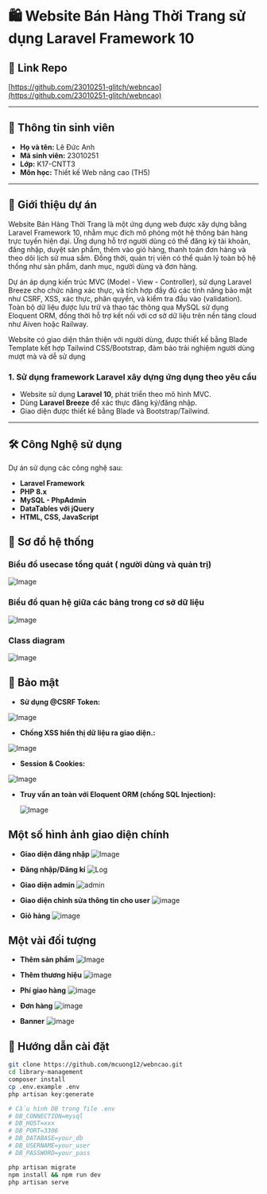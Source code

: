 # 🛍️ Website Bán Hàng Thời Trang sử dụng Laravel Framework 10

## 🔗 Link Repo 

[https://github.com/23010251-glitch/webncao](https://github.com/23010251-glitch/webncao)

---

## 👤 Thông tin sinh viên

- **Họ và tên:** Lê Đức Anh 
- **Mã sinh viên:** 23010251
- **Lớp:** K17-CNTT3  
- **Môn học:** Thiết kế Web nâng cao (TH5) 
---

## 📝 Giới thiệu dự án
Website Bán Hàng Thời Trang là một ứng dụng web được xây dựng bằng Laravel Framework 10, nhằm mục đích mô phỏng một hệ thống bán hàng trực tuyến hiện đại. Ứng dụng hỗ trợ người dùng có thể đăng ký tài khoản, đăng nhập, duyệt sản phẩm, thêm vào giỏ hàng, thanh toán đơn hàng và theo dõi lịch sử mua sắm. Đồng thời, quản trị viên có thể quản lý toàn bộ hệ thống như sản phẩm, danh mục, người dùng và đơn hàng.

Dự án áp dụng kiến trúc MVC (Model - View - Controller), sử dụng Laravel Breeze cho chức năng xác thực, và tích hợp đầy đủ các tính năng bảo mật như CSRF, XSS, xác thực, phân quyền, và kiểm tra đầu vào (validation). Toàn bộ dữ liệu được lưu trữ và thao tác thông qua MySQL sử dụng Eloquent ORM, đồng thời hỗ trợ kết nối với cơ sở dữ liệu trên nền tảng cloud như Aiven hoặc Railway.

Website có giao diện thân thiện với người dùng, được thiết kế bằng Blade Template kết hợp Tailwind CSS/Bootstrap, đảm bảo trải nghiệm người dùng mượt mà và dễ sử dụng 
### 1. Sử dụng framework Laravel xây dựng ứng dụng theo yêu cầu

- Website sử dụng **Laravel 10**, phát triển theo mô hình MVC.
- Dùng **Laravel Breeze** để xác thực đăng ký/đăng nhập.
- Giao diện được thiết kế bằng Blade và Bootstrap/Tailwind.

---
## 🛠️ Công Nghệ sử dụng
Dự án sử dụng các công nghệ sau:
- **Laravel Framework**
- **PHP 8.x**
- **MySQL - PhpAdmin**
- **DataTables với jQuery**
- **HTML, CSS, JavaScript**
## 📍 Sơ đồ hệ thống
### Biểu đồ usecase tổng quát ( người dùng và quản trị)
![Image](https://github.com/user-attachments/assets/0f6aa534-10d8-4fde-b222-6673fe0ebcbb)
### Biểu đồ quan hệ giữa các bảng trong cơ sở dữ liệu
![Image](https://github.com/user-attachments/assets/735a23d3-0f33-4871-8b31-7cba7ee89804)
### Class diagram
![Image](https://github.com/user-attachments/assets/64f242ae-4008-404a-a3f9-12e583bf1cb7)

## 🔐 Bảo mật
- **Sử dụng @CSRF Token:**
  
![Image](https://github.com/user-attachments/assets/b77d7945-f8ee-43a2-89ac-472634c8ef30)

- **Chống XSS hiển thị dữ liệu ra giao diện.:**

![Image](https://github.com/user-attachments/assets/620161b2-e72e-44b0-9aa0-e6c2cabae0da)
  
- **Session & Cookies:**
  
  
![Image](https://github.com/user-attachments/assets/577d2ad9-8209-4934-be43-a416deeb5ffe)

- **Truy vấn an toàn với Eloquent ORM (chống SQL Injection):**

  ![Image](https://github.com/user-attachments/assets/8a748b6e-d188-4556-acdc-c260abdff447)
## Một số hình ảnh giao diện chính
- **Giao diện đăng nhập**
![Image](https://github.com/user-attachments/assets/9f37d5df-ace5-4b01-922e-14c1b2cd7e33)

- **Đăng nhập/Đăng kí**
 ![Log](https://github.com/user-attachments/assets/27782b7c-5835-4cea-a44e-47c0f27da68e)

- **Giao diện admin**
  ![admin](https://github.com/user-attachments/assets/00f70d1f-43d2-4538-b481-9024e3f68ebe)

- **Giao diện chỉnh sửa thông tin cho user**
  ![image](https://github.com/user-attachments/assets/88265887-677c-42be-b51a-a63f74f46e7c)

- **Giỏ hàng**
  ![image](https://github.com/user-attachments/assets/4008a6d8-ee14-4116-9d2f-40cfd67671bb)

## Một vài đối tượng
- **Thêm sản phẩm**
![Image](https://github.com/user-attachments/assets/833cf533-1532-4fa5-ba82-a295b9bd396c)

- **Thêm thương hiệu**
 ![image](https://github.com/user-attachments/assets/a0197e83-c1a8-4495-8bcd-bb069981759a)

- **Phí giao hàng**
![image](https://github.com/user-attachments/assets/c0fcb748-b084-4698-add9-f9261e87e3dc)

- **Đơn hàng**
  ![image](https://github.com/user-attachments/assets/d0ffc4fb-650c-4e71-babd-2734dccddcd7)

- **Banner**
  ![image](https://github.com/user-attachments/assets/d14c0db1-6440-43b5-a508-5612c7b29017)


## 🚀 Hướng dẫn cài đặt

```bash
git clone https://github.com/mcuong12/webncao.git
cd library-management
composer install
cp .env.example .env
php artisan key:generate

# Cấu hình DB trong file .env
# DB_CONNECTION=mysql
# DB_HOST=xxx
# DB_PORT=3306
# DB_DATABASE=your_db
# DB_USERNAME=your_user
# DB_PASSWORD=your_pass

php artisan migrate
npm install && npm run dev
php artisan serve
